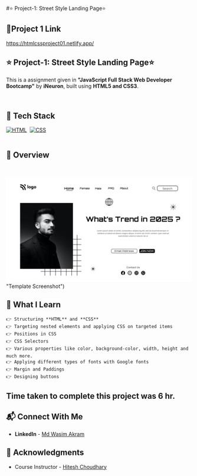 #⭐ Project-1: Street Style Landing Page⭐
## 🔗Project 1 Link
https://htmlcssproject01.netlify.app/



## ⭐ Project-1: Street Style Landing Page⭐



This is a assignment given in **"JavaScript Full Stack Web Developer Bootcamp"** by **iNeuron**, built using **HTML5 and CSS3**.
<br>

<br>

## 📌 Tech Stack

[![HTML](https://img.shields.io/badge/html5%20-%23E34F26.svg?&style=for-the-badge&logo=html5&logoColor=white)](https://github.com/pk170970)&nbsp;
[![CSS](https://img.shields.io/badge/css3%20-%231572B6.svg?&style=for-the-badge&logo=css3&logoColor=white)](https://github.com/pk170970)&nbsp;
<br>
<br>

## 📌 Overview

<br>

![Screenshot](./1.png) "Template Screenshot")


## 📌 What I Learn
    👉 Structuring **HTML** and **CSS**
    👉 Targeting nested elements and applying CSS on targeted items
    👉 Positions in CSS
    👉 CSS Selectors
    👉 Various properties like color, background-color, width, height and much more.
    👉 Applying different types of fonts with Google fonts
    👉 Margin and Paddings
    👉 Designing buttons

## Time taken to complete this project was **6 hr**.

## 📬 Connect With Me

- **LinkedIn** - [Md Wasim Akram](https://www.linkedin.com/in/technowasim3/)

## 📌 Acknowledgments

- Course Instructor - [Hitesh Choudhary](https://github.com/hiteshchoudhary)
